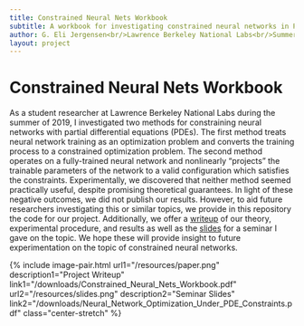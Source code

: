 ```yaml
---
title: Constrained Neural Nets Workbook
subtitle: A workbook for investigating constrained neural networks in PyTorch
author: G. Eli Jergensen<br/>Lawrence Berkeley National Labs<br/>Summer 2019
layout: project
---
```


# Constrained Neural Nets Workbook

As a student researcher at Lawrence Berkeley National Labs during the summer of 2019, I investigated two methods for constraining neural networks with partial differential equations (PDEs). The first method treats neural network training as an optimization problem and converts the training process to a constrained optimization problem. The second method operates on a fully-trained neural network and nonlinearly “projects” the trainable parameters of the network to a valid configuration which satisfies the constraints. Experimentally, we discovered that neither method seemed practically useful, despite promising theoretical guarantees. In light of these negative outcomes, we did not publish our results. However, to aid future researchers investigating this or similar topics, we provide in this repository the code for our project. Additionally, we offer a [writeup][1] of our theory, experimental procedure, and results as well as the [slides][2] for a seminar I gave on the topic. We hope these will provide insight to future experimentation on the topic of constrained neural networks.


{% include image-pair.html url1="/resources/paper.png" description1="Project Writeup" link1="/downloads/Constrained_Neural_Nets_Workbook.pdf" url2="/resources/slides.png" description2="Seminar Slides" link2="/downloads/Neural_Network_Optimization_Under_PDE_Constraints.pdf" class="center-stretch" %}
 
<!-- {% include image.html url="resources/example-plot.png" description="A caption for the figure" class="center-stretch" %} -->


<!-- # Neural network optimization under PDE constraints

We examine two methods of applying multiple equality constraints to neural networks influenced by dynamical
systems and differential geometry. The first method can be applied directly to constrain neural network
training and is shown to be equivalent to a particular choice of Lagrange multipliers, enabling use with
standard backpropagation techniques. We evaluate the speed of this method in light of the known theoretical
guarantees and propose a second method which trades guarantees for speed. The second method for
constraining neural networks can be applied to a model post-training and is therefore also completely
independent of the model design and architecture. Experimentally, we evaluate the performance and
computational efficiency of these methods against both unconstrained and soft-constrained baselines on a
simple toy problem which allows for detailed investigation. We primarily investigate the Helmholtz equation
as a linear partial differential equation (PDE) constraint, as many constraints for scientific domains can be
framed as PDEs. We show that while the outputs of the constrained models do sometimes seem qualitatively
better and are less prone than soft-constraints to over-constraining the problem, all methods seem to be
unpromising in practice, despite theoretical guarantees. Finally, we discuss difficulties of implementing these
methods for practical problems and offer suggestions for future improvements. -->

<!-- 
Something vaguely abstract-y will go here, _e.g._

We review a method of applying multiple hard equality constraints to neural network training influenced by dynamical systems and differential geometry. We slightly modify the method to better allow for use with neural networks. Specifically, we show that the algorithm is equivalent to a particular Lagrange multiplier system, which allows for the construction of a modified loss function and for the application of standard backpropagation. We evaluate the speed of the algorithm in light of the known theoretical guarantees and propose further modifications which trades off some of the guarantees for a several orders of magnitude increase in speed. Experimentally, we evaluate the performance and computational efficiency of the original algorithm and its modification against both unconstrained and “soft-constrained” baselines on a simple toy problem which allows for detailed investigation of the convergence properties. Further, we examine multiple constraints in the form of linear and non-linear partial differential equations (PDEs), such as the linear Helmholtz equation and a non-linear differential form of the Pythagorean equation. We show that while the outputs of the constrained models do often seem qualitatively better and are not as prone as the soft-constraint method to collapsing to a small subspace of the valid constraint space, the theoretical guarantees of convergence do not seem to be practically evident. Lastly, we discuss the implication of the computational complexity on practical application and offer suggestions for the implementation and possible future improvements.


# Constrained Optimization of Neural Networks

Here is where the description of Experiment A will go. Here is an example of using MathJax:

$$ mean = \frac{\displaystyle\sum_{i=1}^{n} x_{i}}{n} $$

# Projection of Neural Networks to Constraint Manifolds

Here is where the description of Experiment B will go. Here is an example plot:

{% include image.html url="resources/example-plot.png" description="A caption for the figure" class="center" %}

And here's the same image, but stretched:

{% include image.html url="resources/example-plot.png" description="A caption for the figure" class="center-stretch" %}

This is a link to [download the PDF][1] -->

[1]:/downloads/Constrained_Neural_Nets_Workbook.pdf
[2]:/downloads/Neural_Network_Optimization_Under_PDE_Constraints.pdf